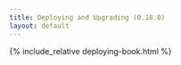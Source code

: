 ```yaml
---
title: Deploying and Upgrading (0.18.0)
layout: default
---
```


{% include_relative deploying-book.html %}
